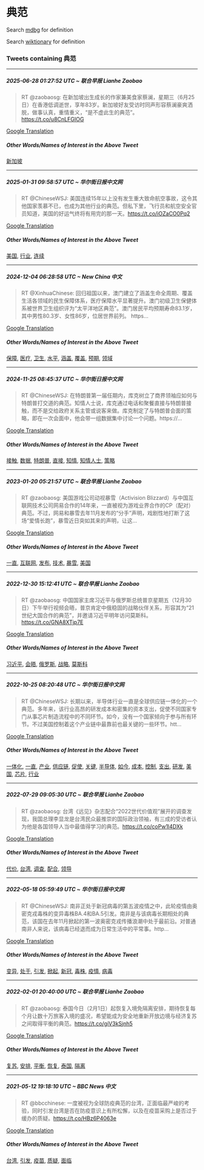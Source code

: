 # 典范

Search [mdbg](https://www.mdbg.net/chinese/dictionary?page=worddict&wdrst=0&wdqb=典范) for definition

Search [wiktionary](https://en.wiktionary.org/wiki/典范) for definition

### Tweets containing 典范

___
##### 2025-06-28 01:27:52 UTC ~ 联合早报 Lianhe Zaobao
> RT @zaobaosg: 在新加坡出生成长的作家兼美食家蔡澜，星期三（6月25日）在香港低调逝世，享年83岁。新加坡好友受访时同声形容蔡澜豪爽洒脱，做事认真，重情重义，“是不虚此生的典范”。 https://t.co/u8CnLFGIOG

[Google Translation](https://translate.google.com/?hi=en&tab=TT&sl=zh-CN&tl=en&op=translate&text=RT+%40zaobaosg%3A+%E5%9C%A8%E6%96%B0%E5%8A%A0%E5%9D%A1%E5%87%BA%E7%94%9F%E6%88%90%E9%95%BF%E7%9A%84%E4%BD%9C%E5%AE%B6%E5%85%BC%E7%BE%8E%E9%A3%9F%E5%AE%B6%E8%94%A1%E6%BE%9C%EF%BC%8C%E6%98%9F%E6%9C%9F%E4%B8%89%EF%BC%886%E6%9C%8825%E6%97%A5%EF%BC%89%E5%9C%A8%E9%A6%99%E6%B8%AF%E4%BD%8E%E8%B0%83%E9%80%9D%E4%B8%96%EF%BC%8C%E4%BA%AB%E5%B9%B483%E5%B2%81%E3%80%82%E6%96%B0%E5%8A%A0%E5%9D%A1%E5%A5%BD%E5%8F%8B%E5%8F%97%E8%AE%BF%E6%97%B6%E5%90%8C%E5%A3%B0%E5%BD%A2%E5%AE%B9%E8%94%A1%E6%BE%9C%E8%B1%AA%E7%88%BD%E6%B4%92%E8%84%B1%EF%BC%8C%E5%81%9A%E4%BA%8B%E8%AE%A4%E7%9C%9F%EF%BC%8C%E9%87%8D%E6%83%85%E9%87%8D%E4%B9%89%EF%BC%8C%E2%80%9C%E6%98%AF%E4%B8%8D%E8%99%9A%E6%AD%A4%E7%94%9F%E7%9A%84%E5%85%B8%E8%8C%83%E2%80%9D%E3%80%82+https%3A%2F%2Ft.co%2Fu8CnLFGIOG)
##### Other Words/Names of Interest in the Above Tweet
[新加坡](新加坡.md)
___
##### 2025-01-31 09:58:57 UTC ~ 华尔街日报中文网
> RT @ChineseWSJ: 美国连续15年以上没有发生重大致命航空事故，这令其他国家羡慕不已，也成为其他行业的典范。但私下里，飞行员和航空安全官员知道，美国的好运气终将有用完的那一天。https://t.co/iOZaCO0Pq2

[Google Translation](https://translate.google.com/?hi=en&tab=TT&sl=zh-CN&tl=en&op=translate&text=RT+%40ChineseWSJ%3A+%E7%BE%8E%E5%9B%BD%E8%BF%9E%E7%BB%AD15%E5%B9%B4%E4%BB%A5%E4%B8%8A%E6%B2%A1%E6%9C%89%E5%8F%91%E7%94%9F%E9%87%8D%E5%A4%A7%E8%87%B4%E5%91%BD%E8%88%AA%E7%A9%BA%E4%BA%8B%E6%95%85%EF%BC%8C%E8%BF%99%E4%BB%A4%E5%85%B6%E4%BB%96%E5%9B%BD%E5%AE%B6%E7%BE%A1%E6%85%95%E4%B8%8D%E5%B7%B2%EF%BC%8C%E4%B9%9F%E6%88%90%E4%B8%BA%E5%85%B6%E4%BB%96%E8%A1%8C%E4%B8%9A%E7%9A%84%E5%85%B8%E8%8C%83%E3%80%82%E4%BD%86%E7%A7%81%E4%B8%8B%E9%87%8C%EF%BC%8C%E9%A3%9E%E8%A1%8C%E5%91%98%E5%92%8C%E8%88%AA%E7%A9%BA%E5%AE%89%E5%85%A8%E5%AE%98%E5%91%98%E7%9F%A5%E9%81%93%EF%BC%8C%E7%BE%8E%E5%9B%BD%E7%9A%84%E5%A5%BD%E8%BF%90%E6%B0%94%E7%BB%88%E5%B0%86%E6%9C%89%E7%94%A8%E5%AE%8C%E7%9A%84%E9%82%A3%E4%B8%80%E5%A4%A9%E3%80%82https%3A%2F%2Ft.co%2FiOZaCO0Pq2)
##### Other Words/Names of Interest in the Above Tweet
[美国](美国.md), [行业](行业.md), [连续](连续.md)
___
##### 2024-12-04 06:28:58 UTC ~ New China 中文
> RT @XinhuaChinese: 回归祖国以来，澳门建立了涵盖生命全周期、覆盖生活各领域的民生保障体系，医疗保障水平显著提升。澳门初级卫生保健体系被世界卫生组织评为“太平洋地区典范”。澳门居民平均预期寿命83.1岁，其中男性80.3岁、女性86岁，位居世界前列。 https…

[Google Translation](https://translate.google.com/?hi=en&tab=TT&sl=zh-CN&tl=en&op=translate&text=RT+%40XinhuaChinese%3A+%E5%9B%9E%E5%BD%92%E7%A5%96%E5%9B%BD%E4%BB%A5%E6%9D%A5%EF%BC%8C%E6%BE%B3%E9%97%A8%E5%BB%BA%E7%AB%8B%E4%BA%86%E6%B6%B5%E7%9B%96%E7%94%9F%E5%91%BD%E5%85%A8%E5%91%A8%E6%9C%9F%E3%80%81%E8%A6%86%E7%9B%96%E7%94%9F%E6%B4%BB%E5%90%84%E9%A2%86%E5%9F%9F%E7%9A%84%E6%B0%91%E7%94%9F%E4%BF%9D%E9%9A%9C%E4%BD%93%E7%B3%BB%EF%BC%8C%E5%8C%BB%E7%96%97%E4%BF%9D%E9%9A%9C%E6%B0%B4%E5%B9%B3%E6%98%BE%E8%91%97%E6%8F%90%E5%8D%87%E3%80%82%E6%BE%B3%E9%97%A8%E5%88%9D%E7%BA%A7%E5%8D%AB%E7%94%9F%E4%BF%9D%E5%81%A5%E4%BD%93%E7%B3%BB%E8%A2%AB%E4%B8%96%E7%95%8C%E5%8D%AB%E7%94%9F%E7%BB%84%E7%BB%87%E8%AF%84%E4%B8%BA%E2%80%9C%E5%A4%AA%E5%B9%B3%E6%B4%8B%E5%9C%B0%E5%8C%BA%E5%85%B8%E8%8C%83%E2%80%9D%E3%80%82%E6%BE%B3%E9%97%A8%E5%B1%85%E6%B0%91%E5%B9%B3%E5%9D%87%E9%A2%84%E6%9C%9F%E5%AF%BF%E5%91%BD83.1%E5%B2%81%EF%BC%8C%E5%85%B6%E4%B8%AD%E7%94%B7%E6%80%A780.3%E5%B2%81%E3%80%81%E5%A5%B3%E6%80%A786%E5%B2%81%EF%BC%8C%E4%BD%8D%E5%B1%85%E4%B8%96%E7%95%8C%E5%89%8D%E5%88%97%E3%80%82+https%E2%80%A6)
##### Other Words/Names of Interest in the Above Tweet
[保障](保障.md), [医疗](医疗.md), [卫生](卫生.md), [水平](水平.md), [涵盖](涵盖.md), [覆盖](覆盖.md), [预期](预期.md), [领域](领域.md)
___
##### 2024-11-25 08:45:37 UTC ~ 华尔街日报中文网
> RT @ChineseWSJ: 在特朗普第一届任期内，库克树立了商界领袖应如何与特朗普打交道的典范。知情人士说，库克通过电话和聚餐直接与特朗普接触，而不是交给政府关系主管或说客来做。库克制定了与特朗普会面的策略，即在一次会面中，他会带一组数据集中讨论一个问题。https://…

[Google Translation](https://translate.google.com/?hi=en&tab=TT&sl=zh-CN&tl=en&op=translate&text=RT+%40ChineseWSJ%3A+%E5%9C%A8%E7%89%B9%E6%9C%97%E6%99%AE%E7%AC%AC%E4%B8%80%E5%B1%8A%E4%BB%BB%E6%9C%9F%E5%86%85%EF%BC%8C%E5%BA%93%E5%85%8B%E6%A0%91%E7%AB%8B%E4%BA%86%E5%95%86%E7%95%8C%E9%A2%86%E8%A2%96%E5%BA%94%E5%A6%82%E4%BD%95%E4%B8%8E%E7%89%B9%E6%9C%97%E6%99%AE%E6%89%93%E4%BA%A4%E9%81%93%E7%9A%84%E5%85%B8%E8%8C%83%E3%80%82%E7%9F%A5%E6%83%85%E4%BA%BA%E5%A3%AB%E8%AF%B4%EF%BC%8C%E5%BA%93%E5%85%8B%E9%80%9A%E8%BF%87%E7%94%B5%E8%AF%9D%E5%92%8C%E8%81%9A%E9%A4%90%E7%9B%B4%E6%8E%A5%E4%B8%8E%E7%89%B9%E6%9C%97%E6%99%AE%E6%8E%A5%E8%A7%A6%EF%BC%8C%E8%80%8C%E4%B8%8D%E6%98%AF%E4%BA%A4%E7%BB%99%E6%94%BF%E5%BA%9C%E5%85%B3%E7%B3%BB%E4%B8%BB%E7%AE%A1%E6%88%96%E8%AF%B4%E5%AE%A2%E6%9D%A5%E5%81%9A%E3%80%82%E5%BA%93%E5%85%8B%E5%88%B6%E5%AE%9A%E4%BA%86%E4%B8%8E%E7%89%B9%E6%9C%97%E6%99%AE%E4%BC%9A%E9%9D%A2%E7%9A%84%E7%AD%96%E7%95%A5%EF%BC%8C%E5%8D%B3%E5%9C%A8%E4%B8%80%E6%AC%A1%E4%BC%9A%E9%9D%A2%E4%B8%AD%EF%BC%8C%E4%BB%96%E4%BC%9A%E5%B8%A6%E4%B8%80%E7%BB%84%E6%95%B0%E6%8D%AE%E9%9B%86%E4%B8%AD%E8%AE%A8%E8%AE%BA%E4%B8%80%E4%B8%AA%E9%97%AE%E9%A2%98%E3%80%82https%3A%2F%2F%E2%80%A6)
##### Other Words/Names of Interest in the Above Tweet
[接触](接触.md), [数据](数据.md), [特朗普](特朗普.md), [直接](直接.md), [知情](知情.md), [知情人士](知情人士.md), [策略](策略.md)
___
##### 2023-01-20 05:21:57 UTC ~ 联合早报 Lianhe Zaobao
> RT @zaobaosg: 美国游戏公司动视暴雪（Activision Blizzard）与中国互联网技术公司网易合作的14年来，一直被视为游戏业界合作的CP（配对）典范。不过，网易和暴雪去年11月发布的“分手”声明，戏剧性地打断了这场“爱情长跑”，暴雪近日突如其来的声明，让这…

[Google Translation](https://translate.google.com/?hi=en&tab=TT&sl=zh-CN&tl=en&op=translate&text=RT+%40zaobaosg%3A+%E7%BE%8E%E5%9B%BD%E6%B8%B8%E6%88%8F%E5%85%AC%E5%8F%B8%E5%8A%A8%E8%A7%86%E6%9A%B4%E9%9B%AA%EF%BC%88Activision+Blizzard%EF%BC%89%E4%B8%8E%E4%B8%AD%E5%9B%BD%E4%BA%92%E8%81%94%E7%BD%91%E6%8A%80%E6%9C%AF%E5%85%AC%E5%8F%B8%E7%BD%91%E6%98%93%E5%90%88%E4%BD%9C%E7%9A%8414%E5%B9%B4%E6%9D%A5%EF%BC%8C%E4%B8%80%E7%9B%B4%E8%A2%AB%E8%A7%86%E4%B8%BA%E6%B8%B8%E6%88%8F%E4%B8%9A%E7%95%8C%E5%90%88%E4%BD%9C%E7%9A%84CP%EF%BC%88%E9%85%8D%E5%AF%B9%EF%BC%89%E5%85%B8%E8%8C%83%E3%80%82%E4%B8%8D%E8%BF%87%EF%BC%8C%E7%BD%91%E6%98%93%E5%92%8C%E6%9A%B4%E9%9B%AA%E5%8E%BB%E5%B9%B411%E6%9C%88%E5%8F%91%E5%B8%83%E7%9A%84%E2%80%9C%E5%88%86%E6%89%8B%E2%80%9D%E5%A3%B0%E6%98%8E%EF%BC%8C%E6%88%8F%E5%89%A7%E6%80%A7%E5%9C%B0%E6%89%93%E6%96%AD%E4%BA%86%E8%BF%99%E5%9C%BA%E2%80%9C%E7%88%B1%E6%83%85%E9%95%BF%E8%B7%91%E2%80%9D%EF%BC%8C%E6%9A%B4%E9%9B%AA%E8%BF%91%E6%97%A5%E7%AA%81%E5%A6%82%E5%85%B6%E6%9D%A5%E7%9A%84%E5%A3%B0%E6%98%8E%EF%BC%8C%E8%AE%A9%E8%BF%99%E2%80%A6)
##### Other Words/Names of Interest in the Above Tweet
[一直](一直.md), [互联网](互联网.md), [发布](发布.md), [技术](技术.md), [暴雪](暴雪.md), [美国](美国.md)
___
##### 2022-12-30 15:12:41 UTC ~ 联合早报 Lianhe Zaobao
> RT @zaobaosg: 中国国家主席习近平与俄罗斯总统普京星期五（12月30日）下午举行视频会晤，普京肯定中俄稳固的战略伙伴关系，形容其为“21世纪大国合作的典范”，并邀请习近平明年访问莫斯科。https://t.co/GNA8XTjp7E

[Google Translation](https://translate.google.com/?hi=en&tab=TT&sl=zh-CN&tl=en&op=translate&text=RT+%40zaobaosg%3A+%E4%B8%AD%E5%9B%BD%E5%9B%BD%E5%AE%B6%E4%B8%BB%E5%B8%AD%E4%B9%A0%E8%BF%91%E5%B9%B3%E4%B8%8E%E4%BF%84%E7%BD%97%E6%96%AF%E6%80%BB%E7%BB%9F%E6%99%AE%E4%BA%AC%E6%98%9F%E6%9C%9F%E4%BA%94%EF%BC%8812%E6%9C%8830%E6%97%A5%EF%BC%89%E4%B8%8B%E5%8D%88%E4%B8%BE%E8%A1%8C%E8%A7%86%E9%A2%91%E4%BC%9A%E6%99%A4%EF%BC%8C%E6%99%AE%E4%BA%AC%E8%82%AF%E5%AE%9A%E4%B8%AD%E4%BF%84%E7%A8%B3%E5%9B%BA%E7%9A%84%E6%88%98%E7%95%A5%E4%BC%99%E4%BC%B4%E5%85%B3%E7%B3%BB%EF%BC%8C%E5%BD%A2%E5%AE%B9%E5%85%B6%E4%B8%BA%E2%80%9C21%E4%B8%96%E7%BA%AA%E5%A4%A7%E5%9B%BD%E5%90%88%E4%BD%9C%E7%9A%84%E5%85%B8%E8%8C%83%E2%80%9D%EF%BC%8C%E5%B9%B6%E9%82%80%E8%AF%B7%E4%B9%A0%E8%BF%91%E5%B9%B3%E6%98%8E%E5%B9%B4%E8%AE%BF%E9%97%AE%E8%8E%AB%E6%96%AF%E7%A7%91%E3%80%82https%3A%2F%2Ft.co%2FGNA8XTjp7E)
##### Other Words/Names of Interest in the Above Tweet
[习近平](习近平.md), [会晤](会晤.md), [俄罗斯](俄罗斯.md), [战略](战略.md), [莫斯科](莫斯科.md)
___
##### 2022-10-25 08:20:48 UTC ~ 华尔街日报中文网
> RT @ChineseWSJ: 长期以来，半导体行业一直是全球供应链一体化的一个典范。多年来，该行业高昂的研发成本和密集的资本支出，促使不同国家专门从事芯片制造流程中的不同环节。如今，没有一个国家倾向于参与所有环节。不过美国控制着这个产业链中最靠前也最关键的一些环节。htt…

[Google Translation](https://translate.google.com/?hi=en&tab=TT&sl=zh-CN&tl=en&op=translate&text=RT+%40ChineseWSJ%3A+%E9%95%BF%E6%9C%9F%E4%BB%A5%E6%9D%A5%EF%BC%8C%E5%8D%8A%E5%AF%BC%E4%BD%93%E8%A1%8C%E4%B8%9A%E4%B8%80%E7%9B%B4%E6%98%AF%E5%85%A8%E7%90%83%E4%BE%9B%E5%BA%94%E9%93%BE%E4%B8%80%E4%BD%93%E5%8C%96%E7%9A%84%E4%B8%80%E4%B8%AA%E5%85%B8%E8%8C%83%E3%80%82%E5%A4%9A%E5%B9%B4%E6%9D%A5%EF%BC%8C%E8%AF%A5%E8%A1%8C%E4%B8%9A%E9%AB%98%E6%98%82%E7%9A%84%E7%A0%94%E5%8F%91%E6%88%90%E6%9C%AC%E5%92%8C%E5%AF%86%E9%9B%86%E7%9A%84%E8%B5%84%E6%9C%AC%E6%94%AF%E5%87%BA%EF%BC%8C%E4%BF%83%E4%BD%BF%E4%B8%8D%E5%90%8C%E5%9B%BD%E5%AE%B6%E4%B8%93%E9%97%A8%E4%BB%8E%E4%BA%8B%E8%8A%AF%E7%89%87%E5%88%B6%E9%80%A0%E6%B5%81%E7%A8%8B%E4%B8%AD%E7%9A%84%E4%B8%8D%E5%90%8C%E7%8E%AF%E8%8A%82%E3%80%82%E5%A6%82%E4%BB%8A%EF%BC%8C%E6%B2%A1%E6%9C%89%E4%B8%80%E4%B8%AA%E5%9B%BD%E5%AE%B6%E5%80%BE%E5%90%91%E4%BA%8E%E5%8F%82%E4%B8%8E%E6%89%80%E6%9C%89%E7%8E%AF%E8%8A%82%E3%80%82%E4%B8%8D%E8%BF%87%E7%BE%8E%E5%9B%BD%E6%8E%A7%E5%88%B6%E7%9D%80%E8%BF%99%E4%B8%AA%E4%BA%A7%E4%B8%9A%E9%93%BE%E4%B8%AD%E6%9C%80%E9%9D%A0%E5%89%8D%E4%B9%9F%E6%9C%80%E5%85%B3%E9%94%AE%E7%9A%84%E4%B8%80%E4%BA%9B%E7%8E%AF%E8%8A%82%E3%80%82htt%E2%80%A6)
##### Other Words/Names of Interest in the Above Tweet
[一体化](一体化.md), [一直](一直.md), [产业](产业.md), [供应链](供应链.md), [促使](促使.md), [关键](关键.md), [半导体](半导体.md), [如今](如今.md), [成本](成本.md), [控制](控制.md), [支出](支出.md), [研发](研发.md), [美国](美国.md), [芯片](芯片.md), [行业](行业.md)
___
##### 2022-07-29 09:05:30 UTC ~ 联合早报 Lianhe Zaobao
> RT @zaobaosg: 台湾《远见》杂志配合“2022世代价值观”展开的调查发现，我国总理李显龙是台湾民众最推崇的国际政治领袖，有三成的受访者认为他是各国领导人当中最值得学习的典范。https://t.co/coPw1l4DXk

[Google Translation](https://translate.google.com/?hi=en&tab=TT&sl=zh-CN&tl=en&op=translate&text=RT+%40zaobaosg%3A+%E5%8F%B0%E6%B9%BE%E3%80%8A%E8%BF%9C%E8%A7%81%E3%80%8B%E6%9D%82%E5%BF%97%E9%85%8D%E5%90%88%E2%80%9C2022%E4%B8%96%E4%BB%A3%E4%BB%B7%E5%80%BC%E8%A7%82%E2%80%9D%E5%B1%95%E5%BC%80%E7%9A%84%E8%B0%83%E6%9F%A5%E5%8F%91%E7%8E%B0%EF%BC%8C%E6%88%91%E5%9B%BD%E6%80%BB%E7%90%86%E6%9D%8E%E6%98%BE%E9%BE%99%E6%98%AF%E5%8F%B0%E6%B9%BE%E6%B0%91%E4%BC%97%E6%9C%80%E6%8E%A8%E5%B4%87%E7%9A%84%E5%9B%BD%E9%99%85%E6%94%BF%E6%B2%BB%E9%A2%86%E8%A2%96%EF%BC%8C%E6%9C%89%E4%B8%89%E6%88%90%E7%9A%84%E5%8F%97%E8%AE%BF%E8%80%85%E8%AE%A4%E4%B8%BA%E4%BB%96%E6%98%AF%E5%90%84%E5%9B%BD%E9%A2%86%E5%AF%BC%E4%BA%BA%E5%BD%93%E4%B8%AD%E6%9C%80%E5%80%BC%E5%BE%97%E5%AD%A6%E4%B9%A0%E7%9A%84%E5%85%B8%E8%8C%83%E3%80%82https%3A%2F%2Ft.co%2FcoPw1l4DXk)
##### Other Words/Names of Interest in the Above Tweet
[代价](代价.md), [台湾](台湾.md), [调查](调查.md), [配合](配合.md), [领导](领导.md)
___
##### 2022-05-18 05:59:49 UTC ~ 华尔街日报中文网
> RT @ChineseWSJ: 南非正处于新冠病毒的第五波疫情之中，此轮疫情由奥密克戎毒株的变异毒株BA.4和BA.5引发。南非是与该病毒长期相处的典范，该国在去年11月掀起的第一波奥密克戎传播浪潮中处于最前沿。对普通南非人来说，该病毒已经退而成为日常生活中的平常事。http…

[Google Translation](https://translate.google.com/?hi=en&tab=TT&sl=zh-CN&tl=en&op=translate&text=RT+%40ChineseWSJ%3A+%E5%8D%97%E9%9D%9E%E6%AD%A3%E5%A4%84%E4%BA%8E%E6%96%B0%E5%86%A0%E7%97%85%E6%AF%92%E7%9A%84%E7%AC%AC%E4%BA%94%E6%B3%A2%E7%96%AB%E6%83%85%E4%B9%8B%E4%B8%AD%EF%BC%8C%E6%AD%A4%E8%BD%AE%E7%96%AB%E6%83%85%E7%94%B1%E5%A5%A5%E5%AF%86%E5%85%8B%E6%88%8E%E6%AF%92%E6%A0%AA%E7%9A%84%E5%8F%98%E5%BC%82%E6%AF%92%E6%A0%AABA.4%E5%92%8CBA.5%E5%BC%95%E5%8F%91%E3%80%82%E5%8D%97%E9%9D%9E%E6%98%AF%E4%B8%8E%E8%AF%A5%E7%97%85%E6%AF%92%E9%95%BF%E6%9C%9F%E7%9B%B8%E5%A4%84%E7%9A%84%E5%85%B8%E8%8C%83%EF%BC%8C%E8%AF%A5%E5%9B%BD%E5%9C%A8%E5%8E%BB%E5%B9%B411%E6%9C%88%E6%8E%80%E8%B5%B7%E7%9A%84%E7%AC%AC%E4%B8%80%E6%B3%A2%E5%A5%A5%E5%AF%86%E5%85%8B%E6%88%8E%E4%BC%A0%E6%92%AD%E6%B5%AA%E6%BD%AE%E4%B8%AD%E5%A4%84%E4%BA%8E%E6%9C%80%E5%89%8D%E6%B2%BF%E3%80%82%E5%AF%B9%E6%99%AE%E9%80%9A%E5%8D%97%E9%9D%9E%E4%BA%BA%E6%9D%A5%E8%AF%B4%EF%BC%8C%E8%AF%A5%E7%97%85%E6%AF%92%E5%B7%B2%E7%BB%8F%E9%80%80%E8%80%8C%E6%88%90%E4%B8%BA%E6%97%A5%E5%B8%B8%E7%94%9F%E6%B4%BB%E4%B8%AD%E7%9A%84%E5%B9%B3%E5%B8%B8%E4%BA%8B%E3%80%82http%E2%80%A6)
##### Other Words/Names of Interest in the Above Tweet
[变异](变异.md), [处于](处于.md), [引发](引发.md), [掀起](掀起.md), [新冠](新冠.md), [毒株](毒株.md), [疫情](疫情.md), [病毒](病毒.md)
___
##### 2022-02-01 20:40:00 UTC ~ 联合早报 Lianhe Zaobao
> RT @zaobaosg: 泰国今日（2月1日）起恢复入境免隔离安排，期待恢复每个月让数十万旅客入境的盛况，希望能成为安全地重新开放边境与经济复苏之间取得平衡的典范。https://t.co/giV3kSjnh5

[Google Translation](https://translate.google.com/?hi=en&tab=TT&sl=zh-CN&tl=en&op=translate&text=RT+%40zaobaosg%3A+%E6%B3%B0%E5%9B%BD%E4%BB%8A%E6%97%A5%EF%BC%882%E6%9C%881%E6%97%A5%EF%BC%89%E8%B5%B7%E6%81%A2%E5%A4%8D%E5%85%A5%E5%A2%83%E5%85%8D%E9%9A%94%E7%A6%BB%E5%AE%89%E6%8E%92%EF%BC%8C%E6%9C%9F%E5%BE%85%E6%81%A2%E5%A4%8D%E6%AF%8F%E4%B8%AA%E6%9C%88%E8%AE%A9%E6%95%B0%E5%8D%81%E4%B8%87%E6%97%85%E5%AE%A2%E5%85%A5%E5%A2%83%E7%9A%84%E7%9B%9B%E5%86%B5%EF%BC%8C%E5%B8%8C%E6%9C%9B%E8%83%BD%E6%88%90%E4%B8%BA%E5%AE%89%E5%85%A8%E5%9C%B0%E9%87%8D%E6%96%B0%E5%BC%80%E6%94%BE%E8%BE%B9%E5%A2%83%E4%B8%8E%E7%BB%8F%E6%B5%8E%E5%A4%8D%E8%8B%8F%E4%B9%8B%E9%97%B4%E5%8F%96%E5%BE%97%E5%B9%B3%E8%A1%A1%E7%9A%84%E5%85%B8%E8%8C%83%E3%80%82https%3A%2F%2Ft.co%2FgiV3kSjnh5)
##### Other Words/Names of Interest in the Above Tweet
[复苏](复苏.md), [安排](安排.md), [平衡](平衡.md), [恢复](恢复.md), [泰国](泰国.md), [隔离](隔离.md)
___
##### 2021-05-12 19:18:10 UTC ~ BBC News 中文
> RT @bbcchinese: 一度被视为全球防疫典范的台湾，正面临最严峻的考验，同时引发台湾是否在防疫意识上有所松懈，以及在疫苗采购上是否过于缓办的质疑。https://t.co/HBz6P4063e

[Google Translation](https://translate.google.com/?hi=en&tab=TT&sl=zh-CN&tl=en&op=translate&text=RT+%40bbcchinese%3A+%E4%B8%80%E5%BA%A6%E8%A2%AB%E8%A7%86%E4%B8%BA%E5%85%A8%E7%90%83%E9%98%B2%E7%96%AB%E5%85%B8%E8%8C%83%E7%9A%84%E5%8F%B0%E6%B9%BE%EF%BC%8C%E6%AD%A3%E9%9D%A2%E4%B8%B4%E6%9C%80%E4%B8%A5%E5%B3%BB%E7%9A%84%E8%80%83%E9%AA%8C%EF%BC%8C%E5%90%8C%E6%97%B6%E5%BC%95%E5%8F%91%E5%8F%B0%E6%B9%BE%E6%98%AF%E5%90%A6%E5%9C%A8%E9%98%B2%E7%96%AB%E6%84%8F%E8%AF%86%E4%B8%8A%E6%9C%89%E6%89%80%E6%9D%BE%E6%87%88%EF%BC%8C%E4%BB%A5%E5%8F%8A%E5%9C%A8%E7%96%AB%E8%8B%97%E9%87%87%E8%B4%AD%E4%B8%8A%E6%98%AF%E5%90%A6%E8%BF%87%E4%BA%8E%E7%BC%93%E5%8A%9E%E7%9A%84%E8%B4%A8%E7%96%91%E3%80%82https%3A%2F%2Ft.co%2FHBz6P4063e)
##### Other Words/Names of Interest in the Above Tweet
[台湾](台湾.md), [引发](引发.md), [疫苗](疫苗.md), [质疑](质疑.md), [面临](面临.md)
